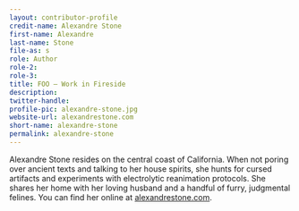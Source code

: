 ```yaml
---
layout: contributor-profile
credit-name: Alexandre Stone
first-name: Alexandre
last-name: Stone
file-as: s
role: Author
role-2:
role-3:
title: FOO — Work in Fireside
description: 
twitter-handle:
profile-pic: alexandre-stone.jpg
website-url: alexandrestone.com
short-name: alexandre-stone
permalink: alexandre-stone
---
```

Alexandre Stone resides on the central coast of California. When not poring over ancient texts and talking to her house spirits, she hunts for cursed artifacts and experiments with electrolytic reanimation protocols. She shares her home with her loving husband and a handful of furry, judgmental felines. You can find her online at [alexandrestone.com](http://alexandrestone.com/).

